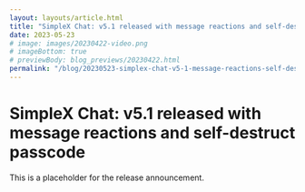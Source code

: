 ```yaml
---
layout: layouts/article.html
title: "SimpleX Chat: v5.1 released with message reactions and self-destruct passcode"
date: 2023-05-23
# image: images/20230422-video.png
# imageBottom: true
# previewBody: blog_previews/20230422.html
permalink: "/blog/20230523-simplex-chat-v5-1-message-reactions-self-destruct-passcode.html"
---
```


# SimpleX Chat: v5.1 released with message reactions and self-destruct passcode

This is a placeholder for the release announcement.
